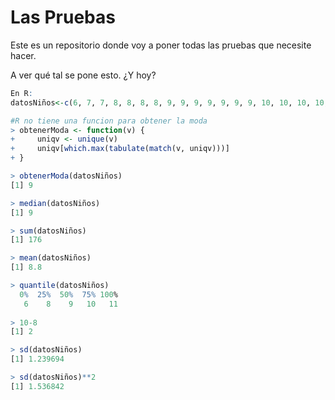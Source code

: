 # Las Pruebas
Este es un repositorio donde voy a poner todas las pruebas que necesite hacer.

A ver qué tal se pone esto. ¿Y hoy?

```r
En R:
datosNiños<-c(6, 7, 7, 8, 8, 8, 8, 9, 9, 9, 9, 9, 9, 9, 10, 10, 10, 10, 10, 11)

#R no tiene una funcion para obtener la moda
> obtenerModa <- function(v) {
+     uniqv <- unique(v)
+     uniqv[which.max(tabulate(match(v, uniqv)))]
+ }

> obtenerModa(datosNiños)
[1] 9

> median(datosNiños)
[1] 9

> sum(datosNiños)
[1] 176

> mean(datosNiños)
[1] 8.8

> quantile(datosNiños)
  0%  25%  50%  75% 100% 
   6    8    9   10   11 	
   
> 10-8
[1] 2

> sd(datosNiños)
[1] 1.239694

> sd(datosNiños)**2
[1] 1.536842


```
